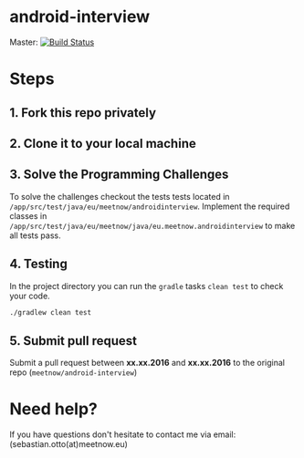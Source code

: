 # android-interview
Master: [![Build Status](https://www.bitrise.io/app/39253833e3058beb.svg?token=jXN5f5YCQSCLcInOnDE6aQ&branch=master)](https://www.bitrise.io/app/39253833e3058beb)
# Steps
## 1. Fork this repo privately
## 2. Clone it to your local machine
## 3. Solve the Programming Challenges
To solve the challenges checkout the tests tests located in `/app/src/test/java/eu/meetnow/androidinterview`. Implement the required classes in `/app/src/test/java/eu/meetnow/java/eu.meetnow.androidinterview` to make all tests pass.  
## 4. Testing
In the project directory you can run the `gradle` tasks `clean test` to check your code.
```bash
./gradlew clean test
```

## 5. Submit pull request
Submit a pull request between __xx.xx.2016__ and __xx.xx.2016__ to the original repo (`meetnow/android-interview`) 

# Need help?
If you have questions don't hesitate to contact me via email: (sebastian.otto(at)meetnow.eu)
